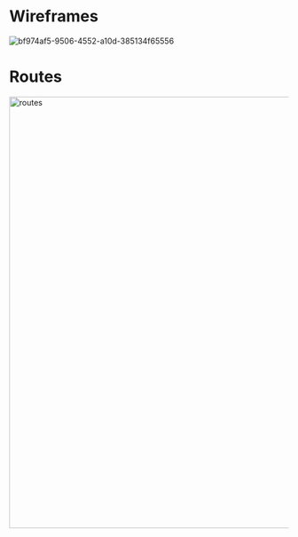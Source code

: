 # Wireframes
![bf974af5-9506-4552-a10d-385134f65556](https://github.com/Cassandra-Samonte/Silk-Road-Rug-Co/assets/142133887/97814b64-b3e9-4f6d-afcc-ef4cd7e2053f)


# Routes
<img width="778" alt="routes" src="https://media.git.generalassemb.ly/user/50270/files/ea0c9cb5-e47c-40cb-a647-3bf0c6048f55">



